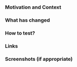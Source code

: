 ### Motivation and Context

<!--- Why is this change required? What problem does it solve? -->
<!--- Paste summary from Jira ticket if appropriate -->

### What has changed

<!--- What code changes has been made -->
<!--- Has there been any refactoring -->
<!--- What tests have been written -->

### How to test?

<!--- Describe in detail how you tested your changes. -->
<!--- Include details of your testing environment, and the tests you ran
to see how your change affects other areas of the code, etc. -->
<!--- Are there any automated tests that mean changes don't need to be manually changed -->

### Links

<!--- Add any links to issues (jira, github issues) -->
<!--- Links to any documentation -->
<!--- Links to any related PRs -->

### Screenshots (if appropriate)
